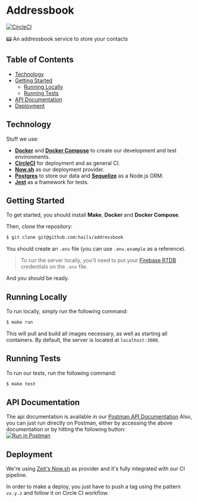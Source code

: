 # Addressbook
[![CircleCI](https://circleci.com/gh/hails/addressbook.svg?style=svg&circle-token=0c0b91456b9ad919ffaf0fffcef865e4d12e699e)](https://circleci.com/gh/hails/addressbook)

:pager: An addressbook service to store your contacts

## Table of Contents
- [Technology](#technology)
- [Getting Started](#getting-started)
  - [Running Locally](#running-locally)
  - [Running Tests](#running-tests)
- [API Documentation](#api-documentation)
- [Deployment](#deployment)

## Technology
Stuff we use:
- **[Docker](https://docs.docker.com)** and **[Docker Compose](https://docs.docker.com/compose/)** to create our development and test environments.
- **[CircleCI](https://circleci.com)** for deployment and as general CI.
- **[Now.sh](http://now.sh)** as our deployment provider.
- **[Postgres](https://www.postgresql.org)** to store our data and **[Sequelize](http://docs.sequelizejs.com)** as a Node.js ORM.
- **[Jest](https://github.com/facebook/jest)** as a framework for tests.

## Getting Started
To get started, you should install **Make**, **Docker** and **Docker Compose**.

Then, clone the repository:
```sh
$ git clone git@github.com:hails/addressbook
```

You should create an `.env` file (you can use `.env.example` as a reference).
> To run the server locally, you'll need to put your [Firebase RTDB](https://firebase.google.com/docs/database/web/start) credentials on the `.env` file.

And you should be ready.

## Running Locally
To run locally, simply run the following command:
```sh
$ make run
```
This will pull and build all images necessary, as well as starting all containers.
By default, the server is located at `localhost:3000`.

## Running Tests
To run our tests, run the following command:
```sh
$ make test
```

## API Documentation
The api documentation is available in our [Postman API Documentation](https://documenter.getpostman.com/view/969865/RWaRNQwR)
Also, you can just run directly on Postman, either by accessing the above documentation or by hitting the following button: <br/>
[![Run in Postman](https://run.pstmn.io/button.svg)](https://app.getpostman.com/run-collection/8036fa95ae8c68527f48)


## Deployment
We're using [Zeit's Now.sh](https://now.sh) as provider and it's fully integrated with our CI pipeline.

In order to make a deploy, you just have to push a tag using the pattern `vx.y.z` and follow it on Circle CI workflow.
